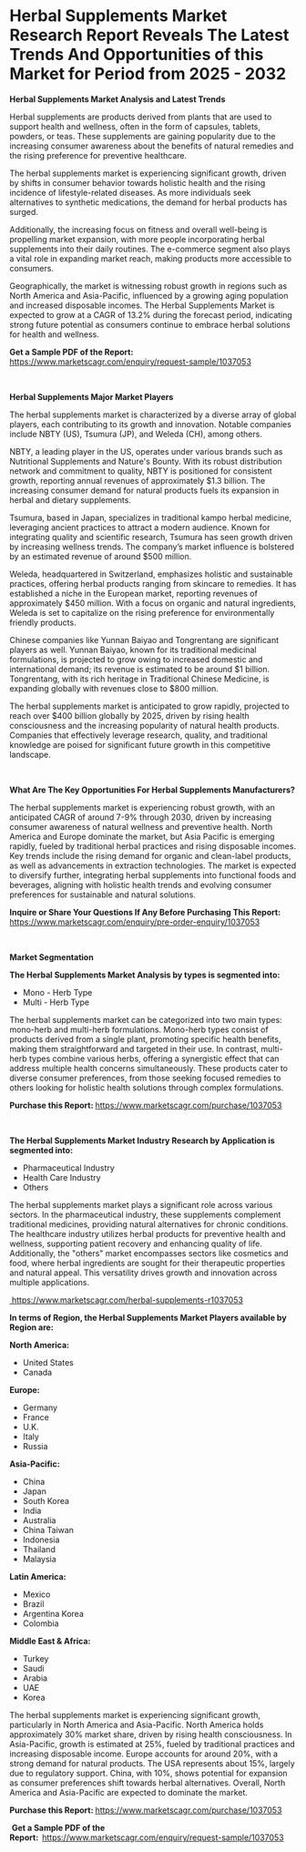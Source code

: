 <p><h1>Herbal Supplements Market Research Report Reveals The Latest Trends And Opportunities of this Market for Period from 2025 - 2032</h1></p><p><strong>Herbal Supplements Market Analysis and Latest Trends</strong></p>
<p><p>Herbal supplements are products derived from plants that are used to support health and wellness, often in the form of capsules, tablets, powders, or teas. These supplements are gaining popularity due to the increasing consumer awareness about the benefits of natural remedies and the rising preference for preventive healthcare. </p><p>The herbal supplements market is experiencing significant growth, driven by shifts in consumer behavior towards holistic health and the rising incidence of lifestyle-related diseases. As more individuals seek alternatives to synthetic medications, the demand for herbal products has surged. </p><p>Additionally, the increasing focus on fitness and overall well-being is propelling market expansion, with more people incorporating herbal supplements into their daily routines. The e-commerce segment also plays a vital role in expanding market reach, making products more accessible to consumers. </p><p>Geographically, the market is witnessing robust growth in regions such as North America and Asia-Pacific, influenced by a growing aging population and increased disposable incomes. The Herbal Supplements Market is expected to grow at a CAGR of 13.2% during the forecast period, indicating strong future potential as consumers continue to embrace herbal solutions for health and wellness.</p></p>
<p><strong>Get a Sample PDF of the Report:&nbsp;</strong> <a href="https://www.marketscagr.com/enquiry/request-sample/1037053?utm_campaign=3167&utm_medium=2&utm_source=Github&utm_content=ia&utm_term=19042025&utm_id=herbal-supplements">https://www.marketscagr.com/enquiry/request-sample/1037053</a></p>
<p>&nbsp;</p>
<p><strong>Herbal Supplements Major Market Players</strong></p>
<p><p>The herbal supplements market is characterized by a diverse array of global players, each contributing to its growth and innovation. Notable companies include NBTY (US), Tsumura (JP), and Weleda (CH), among others.</p><p>NBTY, a leading player in the US, operates under various brands such as Nutritional Supplements and Nature's Bounty. With its robust distribution network and commitment to quality, NBTY is positioned for consistent growth, reporting annual revenues of approximately $1.3 billion. The increasing consumer demand for natural products fuels its expansion in herbal and dietary supplements.</p><p>Tsumura, based in Japan, specializes in traditional kampo herbal medicine, leveraging ancient practices to attract a modern audience. Known for integrating quality and scientific research, Tsumura has seen growth driven by increasing wellness trends. The company’s market influence is bolstered by an estimated revenue of around $500 million.</p><p>Weleda, headquartered in Switzerland, emphasizes holistic and sustainable practices, offering herbal products ranging from skincare to remedies. It has established a niche in the European market, reporting revenues of approximately $450 million. With a focus on organic and natural ingredients, Weleda is set to capitalize on the rising preference for environmentally friendly products.</p><p>Chinese companies like Yunnan Baiyao and Tongrentang are significant players as well. Yunnan Baiyao, known for its traditional medicinal formulations, is projected to grow owing to increased domestic and international demand; its revenue is estimated to be around $1 billion. Tongrentang, with its rich heritage in Traditional Chinese Medicine, is expanding globally with revenues close to $800 million.</p><p>The herbal supplements market is anticipated to grow rapidly, projected to reach over $400 billion globally by 2025, driven by rising health consciousness and the increasing popularity of natural health products. Companies that effectively leverage research, quality, and traditional knowledge are poised for significant future growth in this competitive landscape.</p></p>
<p>&nbsp;</p>
<p><strong>What Are The Key Opportunities For Herbal Supplements Manufacturers?</strong></p>
<p><p>The herbal supplements market is experiencing robust growth, with an anticipated CAGR of around 7-9% through 2030, driven by increasing consumer awareness of natural wellness and preventive health. North America and Europe dominate the market, but Asia Pacific is emerging rapidly, fueled by traditional herbal practices and rising disposable incomes. Key trends include the rising demand for organic and clean-label products, as well as advancements in extraction technologies. The market is expected to diversify further, integrating herbal supplements into functional foods and beverages, aligning with holistic health trends and evolving consumer preferences for sustainable and natural solutions.</p></p>
<p><strong>Inquire or Share Your Questions If Any Before Purchasing This Report:</strong> <a href="https://www.marketscagr.com/enquiry/pre-order-enquiry/1037053?utm_campaign=3167&utm_medium=2&utm_source=Github&utm_content=ia&utm_term=19042025&utm_id=herbal-supplements">https://www.marketscagr.com/enquiry/pre-order-enquiry/1037053</a></p>
<p>&nbsp;</p>
<p><strong>Market Segmentation</strong></p>
<p><strong>The Herbal Supplements Market Analysis by types is segmented into:</strong></p>
<p><ul><li>Mono - Herb Type</li><li>Multi - Herb Type</li></ul></p>
<p><p>The herbal supplements market can be categorized into two main types: mono-herb and multi-herb formulations. Mono-herb types consist of products derived from a single plant, promoting specific health benefits, making them straightforward and targeted in their use. In contrast, multi-herb types combine various herbs, offering a synergistic effect that can address multiple health concerns simultaneously. These products cater to diverse consumer preferences, from those seeking focused remedies to others looking for holistic health solutions through complex formulations.</p></p>
<p><strong>Purchase this Report:&nbsp;</strong><a href="https://www.marketscagr.com/purchase/1037053?utm_campaign=3167&utm_medium=2&utm_source=Github&utm_content=ia&utm_term=19042025&utm_id=herbal-supplements">https://www.marketscagr.com/purchase/1037053</a></p>
<p>&nbsp;</p>
<p><strong>The Herbal Supplements Market Industry Research by Application is segmented into:</strong></p>
<p><ul><li>Pharmaceutical Industry</li><li>Health Care Industry</li><li>Others</li></ul></p>
<p><p>The herbal supplements market plays a significant role across various sectors. In the pharmaceutical industry, these supplements complement traditional medicines, providing natural alternatives for chronic conditions. The healthcare industry utilizes herbal products for preventive health and wellness, supporting patient recovery and enhancing quality of life. Additionally, the "others" market encompasses sectors like cosmetics and food, where herbal ingredients are sought for their therapeutic properties and natural appeal. This versatility drives growth and innovation across multiple applications.</p></p>
<p><a href="https://www.marketscagr.com/herbal-supplements-r1037053?utm_campaign=3167&utm_medium=2&utm_source=Github&utm_content=ia&utm_term=19042025&utm_id=herbal-supplements">&nbsp;https://www.marketscagr.com/herbal-supplements-r1037053</a></p>
<p><strong>In terms of Region, the Herbal Supplements Market Players available by Region are:</strong></p>
<p>
    <p> <strong> North America: </strong>
        <ul>
            <li>United States</li>
            <li>Canada</li>
        </ul>
        </p> 
    <p> <strong> Europe: </strong>
        <ul>
            <li>Germany</li>
            <li>France</li>
            <li>U.K.</li>
            <li>Italy</li>
            <li>Russia</li>
        </ul>
        </p> 
    <p> <strong> Asia-Pacific: </strong>
        <ul>
            <li>China</li>
            <li>Japan</li>
            <li>South Korea</li>
            <li>India</li>
            <li>Australia</li>
            <li>China Taiwan</li>
            <li>Indonesia</li>
            <li>Thailand</li>
            <li>Malaysia</li>
        </ul>
        </p> 
    <p> <strong> Latin America: </strong>
        <ul>
            <li>Mexico</li>
            <li>Brazil</li>
            <li>Argentina Korea</li>
            <li>Colombia</li>
        </ul>
        </p> 
    <p> <strong> Middle East & Africa: </strong>
        <ul>
            <li>Turkey</li>
            <li>Saudi</li>
            <li>Arabia</li>
            <li>UAE</li>
            <li>Korea</li>
        </ul>
    </p>
    </p>
<p><p>The herbal supplements market is experiencing significant growth, particularly in North America and Asia-Pacific. North America holds approximately 30% market share, driven by rising health consciousness. In Asia-Pacific, growth is estimated at 25%, fueled by traditional practices and increasing disposable income. Europe accounts for around 20%, with a strong demand for natural products. The USA represents about 15%, largely due to regulatory support. China, with 10%, shows potential for expansion as consumer preferences shift towards herbal alternatives. Overall, North America and Asia-Pacific are expected to dominate the market.</p></p>
<p><strong>Purchase this Report: </strong><a href="https://www.marketscagr.com/purchase/1037053?utm_campaign=3167&utm_medium=2&utm_source=Github&utm_content=ia&utm_term=19042025&utm_id=herbal-supplements">https://www.marketscagr.com/purchase/1037053</a></p>
<p>&nbsp;<strong>Get a Sample PDF of the Report:&nbsp;&nbsp;</strong><a href="https://www.marketscagr.com/enquiry/request-sample/1037053?utm_campaign=3167&utm_medium=2&utm_source=Github&utm_content=ia&utm_term=19042025&utm_id=herbal-supplements">https://www.marketscagr.com/enquiry/request-sample/1037053</a></p>
<p><strong></strong></p>
<p><p></p><p></p><p></p></p>
